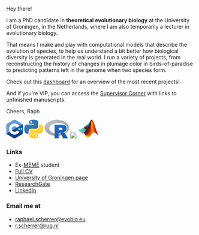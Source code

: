 Hey there! 

I am a PhD candidate in **theoretical evolutionary biology** at the University of Groningen, in the Netherlands, where I am also temporarily a lecturer in evolutionary biology. 

That means I make and play with computational models that describe the evolution of species, to help us understand a bit better how biological diversity is generated in the real world. I run a variety of projects, from reconstructing the history of changes in plumage color in birds-of-paradise to predicting patterns left in the genome when two species form. 

Check out this [dashboard](https://github.com/rscherrer/dashboard) for an overview of the most recent projects!

And if you're VIP, you can access the [Supervisor Corner](https://github.com/rscherrer/supervisor-corner) with links to unfinished manuscripts.

Cheers, Raph

[<img src="icons/cpp.png" height="50">](https://cplusplus.com) [<img src="icons/python.png" height="50">](https://www.python.org) [<img src="icons/r.png" height="50">](https://r-project.org) [<img height="50" src="https://cdn.simpleicons.org/wolframmathematica" />](https://www.wolfram.com/mathematica/) [<img src="icons/matlab.png" height="50">](https://www.mathworks.com/products/matlab.html)

### Links

* Ex-[MEME](https://evobio.eu) student
* [Full CV](https://github.com/rscherrer/resume)
* [University of Groningen page](https://www.rug.nl/staff/r.scherrer/)
* [ResearchGate](https://www.researchgate.net/profile/Raphael-Scherrer)
* [LinkedIn](https://www.linkedin.com/in/rapha%C3%ABl-scherrer-5817a3bb/)

### Email me at  

* raphael.scherrer@evobio.eu  
* r.scherrer@rug.nl

